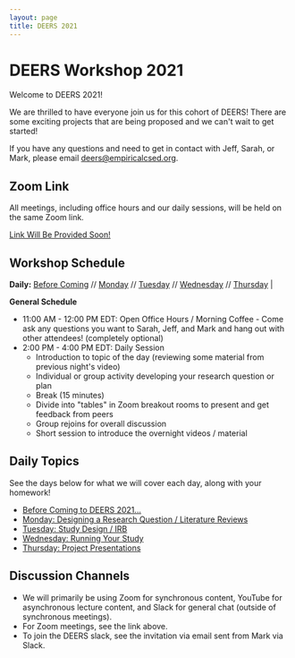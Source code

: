 ```yaml
---
layout: page
title: DEERS 2021
---
```


# DEERS Workshop 2021 

Welcome to DEERS 2021!

We are thrilled to have everyone join us for this cohort of DEERS!  There are some exciting projects that are being proposed and we can't wait to get started!

If you have any questions and need to get in contact with Jeff, Sarah, or Mark, please email [deers@empiricalcsed.org](mailto:deers@empiricalcsed.org).

## Zoom Link

All meetings, including office hours and our daily sessions, will be held on the same Zoom link.

[Link Will Be Provided Soon!](#)

## Workshop Schedule

__Daily:__ [Before Coming](/deers2021-beforecoming) // [Monday](/deers2021-monday) // [Tuesday](/deers2021-tuesday) // [Wednesday](/deers2021-wednesday) // [Thursday](/deers2021-thursday) |

__General Schedule__

* 11:00 AM - 12:00 PM EDT: Open Office Hours / Morning Coffee - Come ask any questions you want to Sarah, Jeff, and Mark and hang out with other attendees!  (completely optional)
* 2:00 PM - 4:00 PM EDT: Daily Session
    * Introduction to topic of the day (reviewing some material from previous night's video)
    * Individual or group activity developing your research question or plan
    * Break (15 minutes)
    * Divide into "tables" in Zoom breakout rooms to present and get feedback from peers
    * Group rejoins for overall discussion
    * Short session to introduce the overnight videos / material

## Daily Topics

See the days below for what we will cover each day, along with your homework!

* [Before Coming to DEERS 2021...](/deers2021-beforecoming)
* [Monday: Designing a Research Question / Literature Reviews](/deers2021-monday)
* [Tuesday: Study Design / IRB](/deers2021-tuesday)
* [Wednesday: Running Your Study](/deers2021-wednesday)
* [Thursday: Project Presentations](/deers2021-thursday)

## Discussion Channels

* We will primarily be using Zoom for synchronous content, YouTube for asynchronous lecture content, and Slack for general chat (outside of synchronous meetings).
* For Zoom meetings, see the link above.
* To join the DEERS slack, see the invitation via email sent from Mark via Slack.
